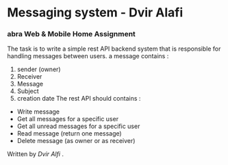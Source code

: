 # Messaging system - Dvir Alafi
### abra Web & Mobile Home Assignment

The task is to write a simple rest API backend system that is responsible for handling
messages between users.
a message contains :
1. sender (owner)
2. Receiver
3. Message
4. Subject
5. creation date
The rest API should contains :
- Write message
- Get all messages for a specific user
- Get all unread messages for a specific user
- Read message (return one message)
- Delete message (as owner or as receiver)

Written by *Dvir Alfi* .

